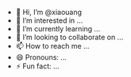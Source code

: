 - 👋 Hi, I’m @xiaouang
- 👀 I’m interested in ...
- 🌱 I’m currently learning ...
- 💞️ I’m looking to collaborate on ...
- 📫 How to reach me ...
- 😄 Pronouns: ...
- ⚡ Fun fact: ...

<!---
xiaouang/xiaouang is a ✨ special ✨ repository because its `README.md` (this file) appears on your GitHub profile.
You can click the Preview link to take a look at your changes.
--->
